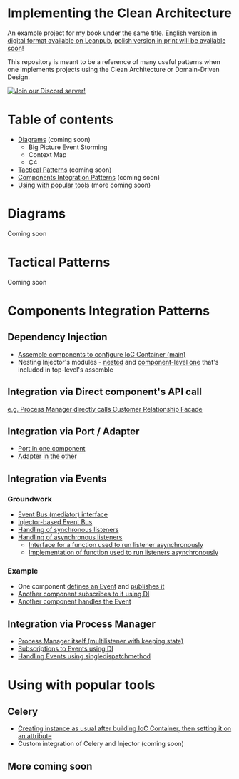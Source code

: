 # Implementing the Clean Architecture
An example project for my book under the same title. [English version in digital format available on Leanpub](https://leanpub.com/implementing-the-clean-architecture), [polish version in print will be available soon](https://helion.magazyn.pl/Implementowanie-Czystej-Architektury-w-Pythonie/imczar/ksiazka.html)!

This repository is meant to be a reference of many useful patterns when one implements projects using the Clean Architecture or Domain-Driven Design.

[![Join our Discord server!](https://invidget.switchblade.xyz/cDyDKv2VsY)](http://discord.gg/cDyDKv2VsY)

# Table of contents
- [Diagrams](#diagrams) (coming soon)
  - Big Picture Event Storming
  - Context Map
  - C4
- [Tactical Patterns](#tactical-patterns) (coming soon)
- [Components Integration Patterns](#components-integration-patterns) (coming soon)
- [Using with popular tools](#using-with-popular-tools) (more coming soon)

# Diagrams
Coming soon

# Tactical Patterns
Coming soon

# Components Integration Patterns
## Dependency Injection
- [Assemble components to configure IoC Container (main)](https://github.com/Enforcer/implementing-the-clean-architecture/blob/trunk/auctioning_platform/itca/main/__init__.py#L18)
- Nesting Injector's modules - [nested](https://github.com/Enforcer/implementing-the-clean-architecture/blob/6e1c28b51ddde9d55944c8d52397806299e38099/auctioning_platform/itca/processes/paying_for_won_auction/__init__.py#L21) and [component-level one](https://github.com/Enforcer/implementing-the-clean-architecture/blob/6e1c28b51ddde9d55944c8d52397806299e38099/auctioning_platform/itca/processes/__init__.py#L10) that's included in top-level's assemble

## Integration via Direct component's API call
[e.g. Process Manager directly calls Customer Relationship Facade](https://github.com/Enforcer/implementing-the-clean-architecture/blob/trunk/auctioning_platform/itca/processes/paying_for_won_auction/process_manager.py#L48) 

## Integration via Port / Adapter
- [Port in one component](https://github.com/Enforcer/implementing-the-clean-architecture/blob/trunk/auctioning_platform/itca/auctions/app/ports/payments.py)
- [Adapter in the other](https://github.com/Enforcer/implementing-the-clean-architecture/blob/trunk/auctioning_platform/itca/auctions_infra/adapters/payments.py)

## Integration via Events
### Groundwork
- [Event Bus (mediator) interface](https://github.com/Enforcer/implementing-the-clean-architecture/blob/6e1c28b51ddde9d55944c8d52397806299e38099/auctioning_platform/itca/foundation/event_bus.py#L11)
- [Injector-based Event Bus](https://github.com/Enforcer/implementing-the-clean-architecture/blob/6e1c28b51ddde9d55944c8d52397806299e38099/auctioning_platform/itca/foundation/event_bus.py#L65)
- [Handling of synchronous listeners](https://github.com/Enforcer/implementing-the-clean-architecture/blob/6e1c28b51ddde9d55944c8d52397806299e38099/auctioning_platform/itca/foundation/event_bus.py#L79)
- [Handling of asynchronous listeners](https://github.com/Enforcer/implementing-the-clean-architecture/blob/6e1c28b51ddde9d55944c8d52397806299e38099/auctioning_platform/itca/foundation/event_bus.py#L93)
  - [Interface for a function used to run listener asynchronously](https://github.com/Enforcer/implementing-the-clean-architecture/blob/6e1c28b51ddde9d55944c8d52397806299e38099/auctioning_platform/itca/foundation/event_bus.py#L61)
  - [Implementation of function used to run listeners asynchronously](https://github.com/Enforcer/implementing-the-clean-architecture/blob/6e1c28b51ddde9d55944c8d52397806299e38099/auctioning_platform/itca/main/event_bus.py#L19)

### Example
- One component [defines an Event](https://github.com/Enforcer/implementing-the-clean-architecture/blob/trunk/auctioning_platform/itca/auctions/domain/events/bidder_has_been_overbid.py) and [publishes it](https://github.com/Enforcer/implementing-the-clean-architecture/blob/6e1c28b51ddde9d55944c8d52397806299e38099/auctioning_platform/itca/auctions/app/use_cases/placing_bid.py#L59)
- [Another component subscribes to it using DI](https://github.com/Enforcer/implementing-the-clean-architecture/blob/6e1c28b51ddde9d55944c8d52397806299e38099/auctioning_platform/itca/customer_relationship/__init__.py#L34)
- [Another component handles the Event](https://github.com/Enforcer/implementing-the-clean-architecture/blob/6e1c28b51ddde9d55944c8d52397806299e38099/auctioning_platform/itca/customer_relationship/__init__.py#L18)

## Integration via Process Manager
- [Process Manager itself (multilistener with keeping state)](https://github.com/Enforcer/implementing-the-clean-architecture/blob/trunk/auctioning_platform/itca/processes/paying_for_won_auction/process_manager.py)
- [Subscriptions to Events using DI](https://github.com/Enforcer/implementing-the-clean-architecture/blob/6e1c28b51ddde9d55944c8d52397806299e38099/auctioning_platform/itca/processes/paying_for_won_auction/__init__.py#L22)
- [Handling Events using singledispatchmethod](https://github.com/Enforcer/implementing-the-clean-architecture/blob/6e1c28b51ddde9d55944c8d52397806299e38099/auctioning_platform/itca/processes/paying_for_won_auction/process_manager.py#L28)

# Using with popular tools
## Celery
- [Creating instance as usual after building IoC Container, then setting it on an attribute](https://github.com/Enforcer/implementing-the-clean-architecture/blob/trunk/auctioning_platform/itca/tasks/cli.py)
- Custom integration of Celery and Injector (coming soon)

## More coming soon
